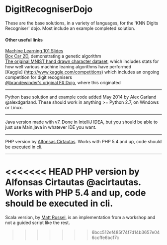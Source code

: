 DigitRecogniserDojo
===================

These are the base solutions, in a variety of languages, for the 'KNN Digits Recogniser' dojo.  Most include an example completed solution.

#### Other useful links

[Machine Learning 101 Slides](http://prezi.com/l_ruueyhli9e/machine-learning-101/?utm_campaign=share&utm_medium=copy)  
[Box Car 2D](http://boxcar2d.com/), demonstrating a genetic algorithm  
[The original MNIST hand drawn character dataset](http://yann.lecun.com/exdb/mnist/), which includes stats for how well various machine leaning algorithms have performed  
[Kaggle] (http://www.kaggle.com/competitions) which includes an ongoing competition for digit recognisers  
[@brandewinder's original F# Dojo](https://github.com/c4fsharp/Dojo-Digits-Recognizer), where this originated  

*******************************************************************************

Python base solution and example code added May 2014 by Alex Garland @alexdgarland.
These should work in anything >= Python 2.7, on Windows or Linux.

*******************************************************************************

Java version made with v7.  Done in IntelliJ IDEA, but you should be able to just use Main.java in whatever IDE you want.

*******************************************************************************

PHP version by [Alfonsas Cirtautas](https://github.com/acirtautas). Works with PHP 5.4 and up, code should be executed in cli.

*******************************************************************************

<<<<<<< HEAD
PHP version by Alfonsas Cirtautas @acirtautas.
Works with PHP 5.4 and up, code should be executed in cli.
=======
Scala version, by [Matt Russel](https://github.com/mdr), is an implementation from a workshop and not a guided script like the rest.
>>>>>>> 6bcc512ef485f74f7d14b3657e046ccffe6bc17c
